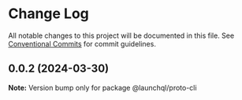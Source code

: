 # Change Log

All notable changes to this project will be documented in this file.
See [Conventional Commits](https://conventionalcommits.org) for commit guidelines.

## 0.0.2 (2024-03-30)

**Note:** Version bump only for package @launchql/proto-cli
